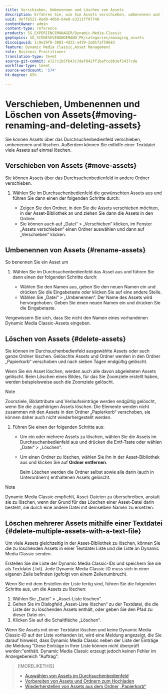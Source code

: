 ```yaml
---
title: Verschieben, Umbenennen und Löschen von Assets
description: Erfahren Sie, wie Sie Assets verschieben, umbenennen und löschen.
uuid: deff6521-0ad0-4db9-b4e0-e3211ff97740
contentOwner: admin
content-type: reference
products: SG_EXPERIENCEMANAGER/Dynamic-Media-Classic
geptopics: SG_SCENESEVENONDEMAND_PK/categories/managing_assets
discoiquuid: 1c9e29f0-3083-4d22-a439-2a01faf59683
feature: Dynamic Media Classic,Asset Management
role: Business Practitioner
translation-type: tm+mt
source-git-commit: e727c1b5fb43c7def842ff1bafcc8b3ef3437cde
workflow-type: tm+mt
source-wordcount: '574'
ht-degree: 65%

---
```



# Verschieben, Umbenennen und Löschen von Assets{#moving-renaming-and-deleting-assets}

Sie können Assets über das Durchsuchenbedienfeld verschieben, umbenennen und löschen. Außerdem können Sie mithilfe einer Textdatei viele Assets auf einmal löschen.

## Verschieben von Assets {#move-assets}

Sie können Assets über das Durchsuchenbedienfeld in andere Ordner verschieben.

1. Wählen Sie im Durchsuchenbedienfeld die gewünschten Assets aus und führen Sie dann einen der folgenden Schritte durch:

   * Zeigen Sie den Ordner, in den Sie die Assets verschieben möchten, in der Asset-Bibliothek an und ziehen Sie dann die Assets in den Ordner.
   * Sie können auch auf „Datei“ > „Verschieben“ klicken, im Fenster „Assets verschieben“ einen Ordner auswählen und dann auf „Verschieben“ klicken.

## Umbenennen von Assets  {#rename-assets}

So benennen Sie ein Asset um

1. Wählen Sie im Durchsuchenbedienfeld das Asset aus und führen Sie dann einen der folgenden Schritte durch:

   * Wählen Sie den Namen aus, geben Sie den neuen Namen ein und drücken Sie die Eingabetaste oder klicken Sie auf eine andere Stelle.
   * Wählen Sie „Datei“ > „Umbenennen“. Der Name des Assets wird hervorgehoben. Geben Sie einen neuen Namen ein und drücken Sie die Eingabetaste.

Vergewissern Sie sich, dass Sie nicht den Namen eines vorhandenen Dynamic Media Classic-Assets eingeben.

## Löschen von Assets {#delete-assets}

Sie können im Durchsuchenbedienfeld ausgewählte Assets oder auch ganze Ordner löschen. Gelöschte Assets und Ordner werden in den Ordner „Papierkorb“ verschoben und nach sieben Tagen endgültig gelöscht.

Wenn Sie ein Asset löschen, werden auch alle davon abgeleiteten Assets gelöscht. Beim Löschen eines Bildes, für das Sie Zoomziele erstellt haben, werden beispielsweise auch die Zoomziele gelöscht.

>[!NOTE]
>
>Zoomziele, Bildattribute und Verlaufseinträge werden endgültig gelöscht, wenn Sie die zugehörigen Assets löschen. Die Elemente werden nicht zusammen mit den Assets in den Ordner „Papierkorb“ verschoben, sie können daher auch nicht wiederhergestellt werden.

1. Führen Sie einen der folgenden Schritte aus:

   * Um ein oder mehrere Assets zu löschen, wählen Sie die Assets im Durchsuchenbedienfeld aus und drücken die Entf-Taste oder wählen „Datei“ > „Löschen“.
   * Um einen Ordner zu löschen, wählen Sie ihn in der Asset-Bibliothek aus und klicken Sie auf **Ordner entfernen**.

      Beim Löschen werden die Ordner selbst sowie alle darin (auch in Unterordnern) enthaltenen Assets gelöscht.

>[!NOTE]
>
>Dynamic Media Classic empfiehlt, Asset-Dateien zu überschreiben, anstatt sie zu löschen, wenn der Grund für das Löschen einer Asset-Datei darin besteht, sie durch eine andere Datei mit demselben Namen zu ersetzen.

## Löschen mehrerer Assets mithilfe einer Textdatei {#delete-multiple-assets-with-a-text-file}

Um viele Assets gleichzeitig in der Asset-Bibliothek zu löschen, können Sie die zu löschenden Assets in einer Textdatei Liste und die Liste an Dynamic Media Classic senden.

Erstellen Sie die Liste der Dynamic Media Classic-IDs und speichern Sie sie als Textdatei (.txt). Jede Dynamic Media Classic-ID muss sich in einer eigenen Zeile befinden (gefolgt von einem Zeilenumbruch).

Wenn Sie mit dem Erstellen der Liste fertig sind, führen Sie die folgenden Schritte aus, um die Assets zu löschen:

1. Wählen Sie „Datei“ > „Asset-Liste löschen“.
1. Gehen Sie im Dialogfeld „Asset-Liste löschen“ zu der Textdatei, die die Liste der zu löschenden Assets enthält, oder geben Sie den Pfad zu dieser Datei ein.
1. Klicken Sie auf die Schaltfläche „Löschen“.

Wenn Sie Assets mit einer Textdatei löschen und keine Dynamic Media Classic-ID auf der Liste vorhanden ist, wird eine Meldung angezeigt, die Sie darauf hinweist, dass Dynamic Media Classic neben der Liste der Einträge die Meldung &quot;Diese Einträge in Ihrer Liste können nicht überprüft werden:&quot;enthält. Dynamic Media Classic erzeugt jedoch keinen Fehler im Anzeigebereich &quot;Auftrag&quot;.

>[!MORELIKETHIS]
>
>* [Auswählen von Assets im Durchsuchenbedienfeld](selecting-assets-browse-panel.md#selecting_assets_in_the_browse_panel)
>* [Vorbereiten von Assets und Ordnern zum Hochladen](uploading-files.md#preparing_your_assets_and_folders_for_uploading)
>* [Wiederherstellen von Assets aus dem Ordner „Papierkorb“](trash-folder.md#restoring_assets_from_the_trash_folder)

